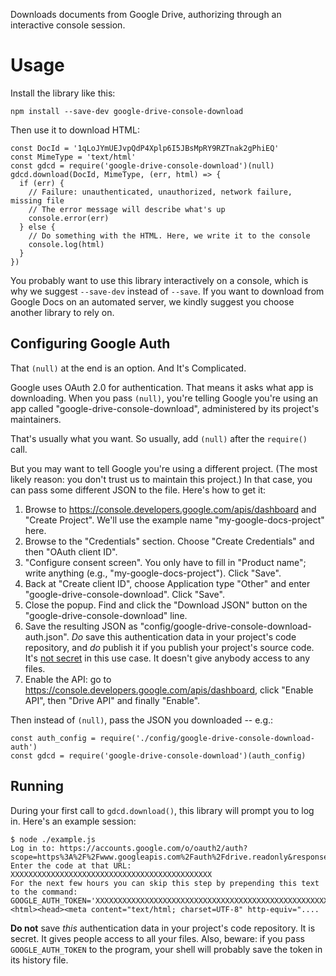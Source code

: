 Downloads documents from Google Drive, authorizing through an interactive console
session.

# Usage

Install the library like this:

    npm install --save-dev google-drive-console-download

Then use it to download HTML:

    const DocId = '1qLoJYmUEJvpQdP4Xplp6I5JBsMpRY9RZTnak2gPhiEQ'
    const MimeType = 'text/html'
    const gdcd = require('google-drive-console-download')(null)
    gdcd.download(DocId, MimeType, (err, html) => {
      if (err) {
        // Failure: unauthenticated, unauthorized, network failure, missing file
        // The error message will describe what's up
        console.error(err)
      } else {
        // Do something with the HTML. Here, we write it to the console
        console.log(html)
      }
    })

You probably want to use this library interactively on a console, which is why
we suggest `--save-dev` instead of `--save`. If you want to download from
Google Docs on an automated server, we kindly suggest you choose another
library to rely on.

## Configuring Google Auth

That `(null)` at the end is an option. And It's Complicated.

Google uses OAuth 2.0 for authentication. That means it asks what app is
downloading. When you pass `(null)`, you're telling Google you're using an app
called "google-drive-console-download", administered by its project's
maintainers.

That's usually what you want. So usually, add `(null)` after the `require()`
call.

But you may want to tell Google you're using a different project. (The most
likely reason: you don't trust us to maintain this project.) In that case, you
can pass some different JSON to the file. Here's how to get it:

1. Browse to https://console.developers.google.com/apis/dashboard and
   "Create Project". We'll use the example name "my-google-docs-project" here.
2. Browse to the "Credentials" section. Choose "Create Credentials" and then
   "OAuth client ID".
3. "Configure consent screen". You only have to fill in "Product name"; write
   anything (e.g., "my-google-docs-project"). Click "Save".
4. Back at "Create client ID", choose Application type "Other" and enter
   "google-drive-console-download". Click "Save".
5. Close the popup. Find and click the "Download JSON" button on the
   "google-drive-console-download" line.
6. Save the resulting JSON as "config/google-drive-console-download-auth.json".
   *Do* save this authentication data in your project's code repository, and
   *do* publish it if you publish your project's source code. It's
   [not secret](https://developers.google.com/identity/protocols/OAuth2InstalledApp)
   in this use case. It doesn't give anybody access to any files.
7. Enable the API: go to https://console.developers.google.com/apis/dashboard,
   click "Enable API", then "Drive API" and finally "Enable".

Then instead of `(null)`, pass the JSON you downloaded -- e.g.:

    const auth_config = require('./config/google-drive-console-download-auth')
    const gdcd = require('google-drive-console-download')(auth_config)

## Running

During your first call to `gdcd.download()`, this library will prompt you to log
in. Here's an example session:

```
$ node ./example.js
Log in to: https://accounts.google.com/o/oauth2/auth?scope=https%3A%2F%2Fwww.googleapis.com%2Fauth%2Fdrive.readonly&response_type=code&client_id=XXXXXXXXXXXXXXXXXXXXXXXXXXXXXXXXXXXXXXXXXXXXX.apps.googleusercontent.com&redirect_uri=urn%3Aietf%3Awg%3Aoauth%3A2.0%3Aoob
Enter the code at that URL: XXXXXXXXXXXXXXXXXXXXXXXXXXXXXXXXXXXXXXXXXXXXX
For the next few hours you can skip this step by prepending this text to the command: GOOGLE_AUTH_TOKEN='XXXXXXXXXXXXXXXXXXXXXXXXXXXXXXXXXXXXXXXXXXXXXXXXXXXXXXXXXXXXXXXXXXXXXXX'
<html><head><meta content="text/html; charset=UTF-8" http-equiv="....
```

**Do not** save _this_ authentication data in your project's code repository.
It is secret. It gives people access to all your files. Also, beware: if you
pass `GOOGLE_AUTH_TOKEN` to the program, your shell will probably save the
token in its history file.
